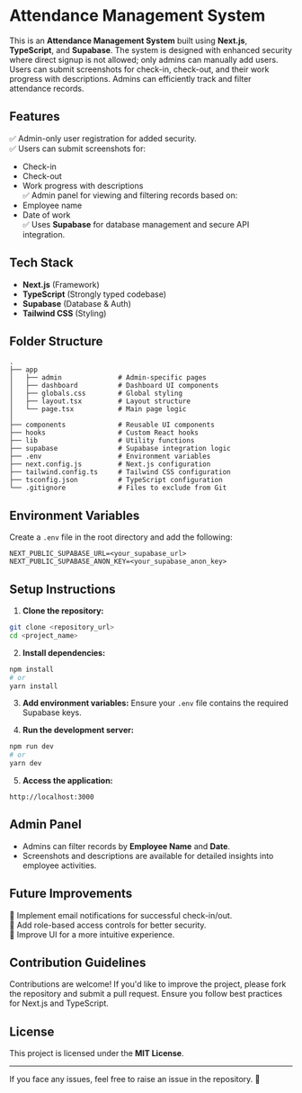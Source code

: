 # Attendance Management System

This is an **Attendance Management System** built using **Next.js**, **TypeScript**, and **Supabase**. The system is designed with enhanced security where direct signup is not allowed; only admins can manually add users. Users can submit screenshots for check-in, check-out, and their work progress with descriptions. Admins can efficiently track and filter attendance records.

## Features

✅ Admin-only user registration for added security.  
✅ Users can submit screenshots for:
- Check-in
- Check-out
- Work progress with descriptions  
✅ Admin panel for viewing and filtering records based on:
- Employee name
- Date of work  
✅ Uses **Supabase** for database management and secure API integration.

## Tech Stack

- **Next.js** (Framework)
- **TypeScript** (Strongly typed codebase)
- **Supabase** (Database & Auth)
- **Tailwind CSS** (Styling)

## Folder Structure

```
.
├── app
│   ├── admin              # Admin-specific pages
│   ├── dashboard          # Dashboard UI components
│   ├── globals.css        # Global styling
│   ├── layout.tsx         # Layout structure
│   └── page.tsx           # Main page logic
│
├── components             # Reusable UI components
├── hooks                  # Custom React hooks
├── lib                    # Utility functions
├── supabase               # Supabase integration logic
├── .env                   # Environment variables
├── next.config.js         # Next.js configuration
├── tailwind.config.ts     # Tailwind CSS configuration
├── tsconfig.json          # TypeScript configuration
└── .gitignore             # Files to exclude from Git
```

## Environment Variables
Create a `.env` file in the root directory and add the following:

```
NEXT_PUBLIC_SUPABASE_URL=<your_supabase_url>
NEXT_PUBLIC_SUPABASE_ANON_KEY=<your_supabase_anon_key>
```

## Setup Instructions

1. **Clone the repository:**
```bash
git clone <repository_url>
cd <project_name>
```

2. **Install dependencies:**
```bash
npm install
# or
yarn install
```

3. **Add environment variables:**
Ensure your `.env` file contains the required Supabase keys.

4. **Run the development server:**
```bash
npm run dev
# or
yarn dev
```

5. **Access the application:**
```
http://localhost:3000
```

## Admin Panel
- Admins can filter records by **Employee Name** and **Date**.  
- Screenshots and descriptions are available for detailed insights into employee activities.

## Future Improvements
🔹 Implement email notifications for successful check-in/out.  
🔹 Add role-based access controls for better security.  
🔹 Improve UI for a more intuitive experience.

## Contribution Guidelines
Contributions are welcome! If you'd like to improve the project, please fork the repository and submit a pull request. Ensure you follow best practices for Next.js and TypeScript.

## License
This project is licensed under the **MIT License**.

---

If you face any issues, feel free to raise an issue in the repository. 🚀
